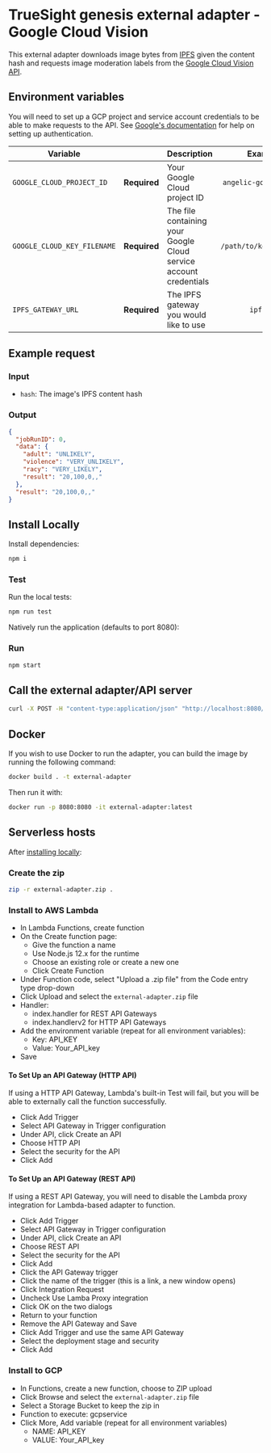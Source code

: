 # TrueSight genesis external adapter - Google Cloud Vision

This external adapter downloads image bytes from [IPFS](https://ipfs.io/) given the content hash and requests image moderation labels from the [Google Cloud Vision API](https://cloud.google.com/vision).

## Environment variables

You will need to set up a GCP project and service account credentials to be able to make requests to the API. See [Google's documentation](https://cloud.google.com/vision/docs/libraries#setting_up_authentication) for help on setting up authentication.

| Variable                    |              | Description                                                       |         Example         |
| --------------------------- | :----------: | ----------------------------------------------------------------- | :---------------------: |
| `GOOGLE_CLOUD_PROJECT_ID`   | **Required** | Your Google Cloud project ID                                      | `angelic-goldfish-123`  |
| `GOOGLE_CLOUD_KEY_FILENAME` | **Required** | The file containing your Google Cloud service account credentials | `/path/to/keyfile.json` |
| `IPFS_GATEWAY_URL`          | **Required** | The IPFS gateway you would like to use                            |        `ipfs.io`        |

## Example request

### Input

- `hash`: The image's IPFS content hash

### Output

```json
{
  "jobRunID": 0,
  "data": {
    "adult": "UNLIKELY",
    "violence": "VERY_UNLIKELY",
    "racy": "VERY_LIKELY",
    "result": "20,100,0,,"
  },
  "result": "20,100,0,,"
}
```

## Install Locally

Install dependencies:

```bash
npm i
```

### Test

Run the local tests:

```bash
npm run test
```

Natively run the application (defaults to port 8080):

### Run

```bash
npm start
```

## Call the external adapter/API server

```bash
curl -X POST -H "content-type:application/json" "http://localhost:8080/" --data '{ "id": 0, "data": { "hash": "QmdT7hKV1EfuaXSAYa65KUZWJnxF96yRPZNS9WeG8gUsR2" } }'
```

## Docker

If you wish to use Docker to run the adapter, you can build the image by running the following command:

```bash
docker build . -t external-adapter
```

Then run it with:

```bash
docker run -p 8080:8080 -it external-adapter:latest
```

## Serverless hosts

After [installing locally](#install-locally):

### Create the zip

```bash
zip -r external-adapter.zip .
```

### Install to AWS Lambda

- In Lambda Functions, create function
- On the Create function page:
  - Give the function a name
  - Use Node.js 12.x for the runtime
  - Choose an existing role or create a new one
  - Click Create Function
- Under Function code, select "Upload a .zip file" from the Code entry type drop-down
- Click Upload and select the `external-adapter.zip` file
- Handler:
  - index.handler for REST API Gateways
  - index.handlerv2 for HTTP API Gateways
- Add the environment variable (repeat for all environment variables):
  - Key: API_KEY
  - Value: Your_API_key
- Save

#### To Set Up an API Gateway (HTTP API)

If using a HTTP API Gateway, Lambda's built-in Test will fail, but you will be able to externally call the function successfully.

- Click Add Trigger
- Select API Gateway in Trigger configuration
- Under API, click Create an API
- Choose HTTP API
- Select the security for the API
- Click Add

#### To Set Up an API Gateway (REST API)

If using a REST API Gateway, you will need to disable the Lambda proxy integration for Lambda-based adapter to function.

- Click Add Trigger
- Select API Gateway in Trigger configuration
- Under API, click Create an API
- Choose REST API
- Select the security for the API
- Click Add
- Click the API Gateway trigger
- Click the name of the trigger (this is a link, a new window opens)
- Click Integration Request
- Uncheck Use Lamba Proxy integration
- Click OK on the two dialogs
- Return to your function
- Remove the API Gateway and Save
- Click Add Trigger and use the same API Gateway
- Select the deployment stage and security
- Click Add

### Install to GCP

- In Functions, create a new function, choose to ZIP upload
- Click Browse and select the `external-adapter.zip` file
- Select a Storage Bucket to keep the zip in
- Function to execute: gcpservice
- Click More, Add variable (repeat for all environment variables)
  - NAME: API_KEY
  - VALUE: Your_API_key
